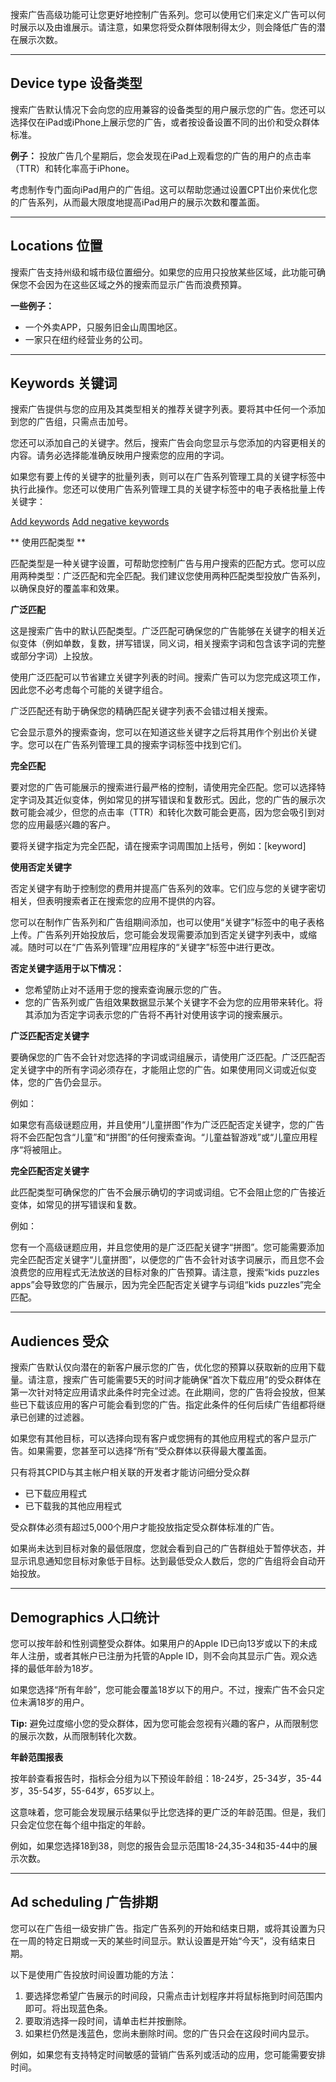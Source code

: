 搜索广告高级功能可让您更好地控制广告系列。您可以使用它们来定义广告可以何时展示以及由谁展示。请注意，如果您将受众群体限制得太少，则会降低广告的潜在展示次数。

---

## Device type 设备类型

搜索广告默认情况下会向您的应用兼容的设备类型的用户展示您的广告。您还可以选择仅在iPad或iPhone上展示您的广告，或者按设备设置不同的出价和受众群体标准。

**例子：**
投放广告几个星期后，您会发现在iPad上观看您的广告的用户的点击率（TTR）和转化率高于iPhone。

考虑制作专门面向iPad用户的广告组。这可以帮助您通过设置CPT出价来优化您的广告系列，从而最大限度地提高iPad用户的展示次数和覆盖面。

---

## Locations 位置

搜索广告支持州级和城市级位置细分。如果您的应用只投放某些区域，此功能可确保您不会因为在这些区域之外的搜索而显示广告而浪费预算。

**一些例子：**

* 一个外卖APP，只服务旧金山周围地区。
* 一家只在纽约经营业务的公司。

---

## Keywords 关键词

搜索广告提供与您的应用及其类型相关的推荐关键字列表。要将其中任何一个添加到您的广告组，只需点击加号。

您还可以添加自己的关键字。然后，搜索广告会向您显示与您添加的内容更相关的内容。请务必选择能准确反映用户搜索您的应用的字词。

如果您有要上传的关键字的批量列表，则可以在广告系列管理工具的关键字标签中执行此操作。您还可以使用广告系列管理工具的关键字标签中的电子表格批量上传关键字：

[Add keywords](http://searchads.apple.com/help/bulk-keywords-template/keywords_template.csv)
[Add negative keywords](http://searchads.apple.com/help/negative-keywords-template/negative_keywords_template.csv)

** 使用匹配类型 **

匹配类型是一种关键字设置，可帮助您控制广告与用户搜索的匹配方式。您可以应用两种类型：广泛匹配和完全匹配。我们建议您使用两种匹配类型投放广告系列，以确保良好的覆盖率和效果。

**广泛匹配**

这是搜索广告中的默认匹配类型。广泛匹配可确保您的广告能够在关键字的相关近似变体（例如单数，复数，拼写错误，同义词，相关搜索字词和包含该字词的完整或部分字词）上投放。

使用广泛匹配可以节省建立关键字列表的时间。搜索广告可以为您完成这项工作，因此您不必考虑每个可能的关键字组合。

广泛匹配还有助于确保您的精确匹配关键字列表不会错过相关搜索。

它会显示意外的搜索查询，您可以在知道这些关键字之后将其用作个别出价关键字。您可以在广告系列管理工具的搜索字词标签中找到它们。

**完全匹配**

要对您的广告可能展示的搜索进行最严格的控制，请使用完全匹配。您可以选择特定字词及其近似变体，例如常见的拼写错误和复数形式。因此，您的广告的展示次数可能会减少，但您的点击率（TTR）和转化次数可能会更高，因为您会吸引到对您的应用最感兴趣的客户。

要将关键字指定为完全匹配，请在搜索字词周围加上括号，例如：[keyword]

**使用否定关键字**

否定关键字有助于控制您的费用并提高广告系列的效率。它们应与您的关键字密切相关，但表明搜索者正在搜索您的应用不提供的内容。

您可以在制作广告系列和广告组期间添加，也可以使用“关键字”标签中的电子表格上传。广告系列开始投放后，您可能会发现需要添加到否定关键字列表中，或缩减。随时可以在“广告系列管理”应用程序的“关键字”标签中进行更改。

**否定关键字适用于以下情况：**

* 您希望防止对不适用于您的搜索查询展示您的广告。
* 您的广告系列或广告组效果数据显示某个关键字不会为您的应用带来转化。将其添加为否定字词表示您的广告将不再针对使用该字词的搜索展示。

**广泛匹配否定关键字**

要确保您的广告不会针对您选择的字词或词组展示，请使用广泛匹配。广泛匹配否定关键字中的所有字词必须存在，才能阻止您的广告。如果使用同义词或近似变体，您的广告仍会显示。

例如：

如果您有高级谜题应用，并且使用“儿童拼图”作为广泛匹配否定关键字，您的广告将不会匹配包含“儿童”和“拼图”的任何搜索查询。“儿童益智游戏”或“儿童应用程序“将被阻止。

**完全匹配否定关键字**

此匹配类型可确保您的广告不会展示确切的字词或词组。它不会阻止您的广告接近变体，如常见的拼写错误和复数。

例如：

您有一个高级谜题应用，并且您使用的是广泛匹配关键字“拼图”。您可能需要添加完全匹配否定关键字“儿童拼图”，以便您的广告不会针对该字词展示，而且您不会浪费您的应用程式无法放送的目标对象的广告预算。请注意，搜索“kids puzzles apps”会导致您的广告展示，因为完全匹配否定关键字与词组“kids puzzles”完全匹配。

---

## Audiences 受众

搜索广告默认仅向潜在的新客户展示您的广告，优化您的预算以获取新的应用下载量。请注意，搜索广告可能需要5天的时间才能确保“首次下载应用”的受众群体在第一次针对特定应用请求此条件时完全过滤。在此期间，您的广告将会投放，但某些已下载该应用的客户可能会看到您的广告。指定此条件的任何后续广告组都将继承已创建的过滤器。

如果您有其他目标，可以选择向现有客户或您拥有的其他应用程式的客户显示广告。如果需要，您甚至可以选择“所有”受众群体以获得最大覆盖面。

只有将其CPID与其主帐户相关联的开发者才能访问细分受众群

* 已下载应用程式
* 已下载我的其他应用程式

受众群体必须有超过5,000个用户才能投放指定受众群体标准的广告。

如果尚未达到目标对象的最低限度，您就会看到自己的广告群组处于暂停状态，并显示讯息通知您目标对象低于目标。达到最低受众人数后，您的广告组将会自动开始投放。

---

## Demographics 人口统计

您可以按年龄和性别调整受众群体。如果用户的Apple ID已向13岁或以下的未成年人注册，或者其帐户已注册为托管的Apple ID，则不会向其显示广告。观众选择的最低年龄为18岁。

如果您选择“所有年龄”，您可能会覆盖18岁以下的用户。不过，搜索广告不会只定位未满18岁的用户。

**Tip:**
避免过度缩小您的受众群体，因为您可能会忽视有兴趣的客户，从而限制您的展示次数，从而限制转化次数。

**年龄范围报表**

按年龄查看报告时，指标会分组为以下预设年龄组：18-24岁，25-34岁，35-44岁，35-54岁，55-64岁，65岁以上。

这意味着，您可能会发现展示结果似乎比您选择的更广泛的年龄范围。但是，我们只会定位您在每个组中指定的年龄。

例如，如果您选择18到38，则您的报告会显示范围18-24,35-34和35-44中的展示次数。

---

## Ad scheduling 广告排期

您可以在广告组一级安排广告。指定广告系列的开始和结束日期，或将其设置为只在一周的特定日期或一天的某些时间显示。默认设置是开始“今天”，没有结束日期。

以下是使用广告投放时间设置功能的方法：

1. 要选择您希望广告展示的时间段，只需点击计划程序并将鼠标拖到时间范围内即可。将出现蓝色条。
2. 要取消选择一段时间，请单击栏并按删除。
3. 如果栏仍然是浅蓝色，您尚未删除时间。您的广告只会在这段时间内显示。

例如，如果您有支持特定时间敏感的营销广告系列或活动的应用，您可能需要安排时间。